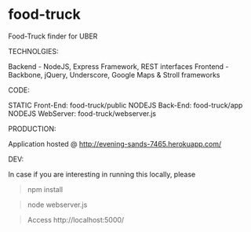 food-truck
==========

Food-Truck finder for UBER

TECHNOLGIES:

Backend  - NodeJS, Express Framework, REST interfaces
Frontend - Backbone, jQuery, Underscore, Google Maps & Stroll frameworks

CODE: 

STATIC Front-End: food-truck/public
NODEJS Back-End:  food-truck/app
NODEJS WebServer: food-truck/webserver.js

PRODUCTION:

Application hosted @ http://evening-sands-7465.herokuapp.com/

DEV: 

In case if you are interesting in running this locally, please

> npm install

> node webserver.js 

> Access http://localhost:5000/

